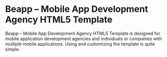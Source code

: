 # Beapp – Mobile App Development Agency HTML5 Template 
Beapp – Mobile App Development Agency HTML5 Template is designed for mobile application development agencies and individuals or companies with multiple mobile applications. Using and customizing the template is quite simple.
